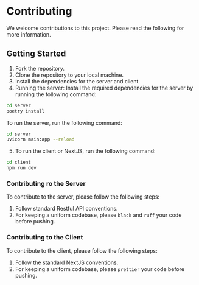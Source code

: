 # Contributing

We welcome contributions to this project. Please read the following for more information.

## Getting Started
1. Fork the repository.
2. Clone the repository to your local machine.
3. Install the dependencies for the server and client.
4. Running the server:
Install the required dependencies for the server by running the following command:
```bash
cd server
poetry install
```
To run the server, run the following command:
```bash
cd server
uvicorn main:app --reload
```

5. To run the client or NextJS, run the following command:
```bash
cd client
npm run dev
```

### Contributing ro the Server
To contribute to the server, please follow the following steps:
1. Follow standard Restful API conventions.
2. For keeping a uniform codebase, please `black` and `ruff` your code before pushing.

### Contributing to the Client
To contribute to the client, please follow the following steps:
1. Follow the standard NextJS conventions.
2. For keeping a uniform codebase, please `prettier` your code before pushing.
